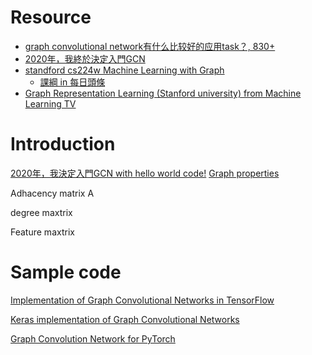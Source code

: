 # Resource
* [graph convolutional network有什么比较好的应用task？, 830+](https://www.zhihu.com/question/305395488/answer/554847680)
* [2020年，我終於決定入門GCN](https://www.jishuwen.com/d/pYIu/zh-tw)
* [standford cs224w Machine Learning with Graph](https://www.youtube.com/watch?v=dD6LRgw_2mQ&list=PL1OaWjIc3zJ4xhom40qFY5jkZfyO5EDOZ&index=1)
  * [課綱 in 每日頭條](https://kknews.cc/zh-tw/tech/ljlo46z.html)
* [Graph Representation Learning (Stanford university) from Machine Learning TV](https://www.youtube.com/watch?v=YrhBZUtgG4E&t=199s)

# Introduction
[2020年，我決定入門GCN with hello world code!](https://www.jishuwen.com/d/pYIu/zh-tw)
[Graph properties](Properties_of_Network_and_Random_Graph_Models.md)

Adhacency matrix A

degree maxtrix

Feature maxtrix

# Sample code
[Implementation of Graph Convolutional Networks in TensorFlow](https://github.com/tkipf/gcn)

[Keras implementation of Graph Convolutional Networks](https://github.com/tkipf/keras-gcn)

[Graph Convolution Network for PyTorch](https://github.com/dragen1860/GCN-PyTorch)
